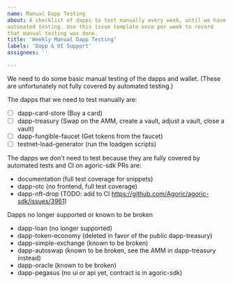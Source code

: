 ```yaml
---
name: Manual Dapp Testing
about: A checklist of dapps to test manually every week, until we have
automated testing. Use this issue template once per week to record
that manual testing was done.
title: 'Weekly Manual Dapp Testing'
labels: 'Dapp & UI Support'
assignees: ''

---
```


We need to do some basic manual testing of the dapps and wallet. (These are unfortunately not fully covered by automated testing.)

The dapps that we need to test manually are:

- [ ] dapp-card-store (Buy a card)
- [ ] dapp-treasury (Swap on the AMM, create a vault, adjust a vault, close a vault)
- [ ] dapp-fungible-faucet (Get tokens from the faucet)
- [ ] testnet-load-generator (run the loadgen scripts)

The dapps we don't need to test because they are fully covered by automated tests and CI on agoric-sdk PRs are:
- documentation (full test coverage for snippets)
- dapp-otc (no frontend, full test coverage)
- dapp-nft-drop (TODO: add to CI https://github.com/Agoric/agoric-sdk/issues/3961)

Dapps no longer supported or known to be broken
- dapp-loan (no longer supported)
- dapp-token-economy (deleted in favor of the public dapp-treasury)
- dapp-simple-exchange (known to be broken)
- dapp-autoswap (known to be broken, see the AMM in dapp-treasury instead)
- dapp-oracle (known to be broken)
- dapp-pegasus (no ui or api yet, contract is in agoric-sdk)